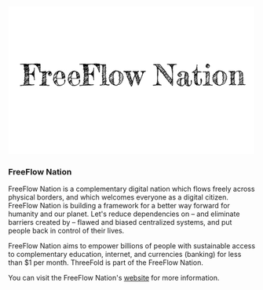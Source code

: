 ![freeflownation logo](./img/freeflownation_logo.jpg)

### FreeFlow Nation

FreeFlow Nation is a complementary digital nation which flows freely across physical borders, and which welcomes everyone as a digital citizen. FreeFlow Nation is building a framework for a better way forward for humanity and our planet.  Let's reduce dependencies on – and eliminate barriers created by – flawed and biased centralized systems, and put people back in control of their lives.

FreeFlow Nation aims to empower billions of people with sustainable access to complementary education, internet, and currencies (banking) for less than $1 per month. ThreeFold is part of the FreeFlow Nation.

You can visit the FreeFlow Nation's [website](https://freeflownation.org) for more information.

